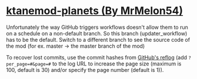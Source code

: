 # [ktanemod-planets (By MrMelon54)](https://github.com/MrMelon54/ktanemod-planets)

Unfortunately the way GitHub triggers workflows doesn't allow them to run on a schedule on a non-default branch. So this branch (updater_workflow) has to be the default. Switch to a different branch to see the source code of the mod (for ex. master -> the master branch of the mod)

To recover lost commits, use the commit hashes from [GitHub's reflog](https://api.github.com/repos/KtaneModules/ktanemod-planets-MrMelon54/events) (add `?per_page=#&page=#` to the log URL to increase the page size (maximum is 100, default is 30) and/or specify the page number (default is 1)).
